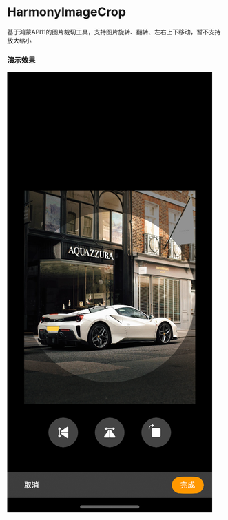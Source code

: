 # HarmonyImageCrop
基于鸿蒙API11的图片裁切工具，支持图片旋转、翻转、左右上下移动，暂不支持放大缩小


### 演示效果

![Example Image](Screenshot_2024-06-30T123301.png)